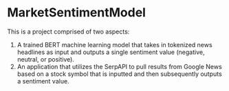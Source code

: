 # MarketSentimentModel
 This is a project comprised of two aspects:
 1. A trained BERT machine learning model that takes in tokenized news headlines as input and outputs a single sentiment value (negative, neutral, or positive).
 2. An application that utilizes the SerpAPI to pull results from Google News based on a stock symbol that is inputted and then subsequently outputs a sentiment value.
